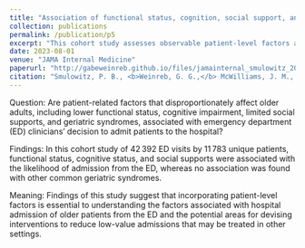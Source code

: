```yaml
---
title: "Association of functional status, cognition, social support, and geriatric syndrome with admission from the emergency department"
collection: publications
permalink: /publication/p5
excerpt: "This cohort study assesses observable patient-level factors associated with emergency department clinicians’ admission decision."
date: 2023-08-01
venue: "JAMA Internal Medicine"
paperurl: "http://gabeweinreb.github.io/files/jamainternal_smulowitz_2023_oi_230033_1690819358.3018.pdf"
citation: "Smulowitz, P. B., <b>Weinreb, G. G.,</b> McWilliams, J. M., O'Malley, A. J., & Landon, B. E. (2023). Association of functional status, cognition, social support, and geriatric syndrome with admission from the emergency department. <i>JAMA internal medicine, 183</i>(8), 784–792. https://doi.org/10.1001/jamainternmed.2023.2149"
---
```


Question: Are patient-related factors that disproportionately affect older adults, including lower functional status, cognitive impairment, limited social supports, and geriatric syndromes, associated with emergency department (ED) clinicians’ decision to admit patients to the hospital?

Findings: In this cohort study of 42 392 ED visits by 11 783 unique patients, functional status, cognitive status, and social supports were associated with the likelihood of admission from the ED, whereas no association was found with other common geriatric syndromes.

Meaning: Findings of this study suggest that incorporating patient-level factors is essential to understanding the factors associated with hospital admission of older patients from the ED and the potential areas for devising interventions to reduce low-value admissions that may be treated in other settings.
